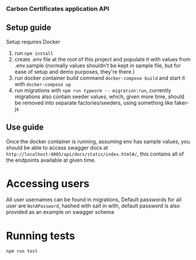### Carbon Certificates application API

## Setup guide

Setup requires Docker

1. run `npm install`
2. create .env file at the root of this project and populate it with values from .env.sample (normally values shouldn't be kept in sample file, but for ease of setup and demo purposes, they're there.)
3. run docker container build command `docker-compose build` and start it with `docker-compose up`
4. run migrations with `npm run typeorm -- migration:run`, currently migrations also contain seeder values, which, given more time, should be removed into separate factories/seeders, using something like faker-js

## Use guide

Once the docker container is running, assuming env has sample values, you should be able to access swagger docs at
`http://localhost:4005/api/docs/static/index.html#/`, this contains all of the endpoints available at given time.

# Accessing users
All user usernames can be found in migrations,
Default passwords for all user are `NotAPassword`, hashed with salt in with, default password is also provided as an example on swagger schema

# Running tests
`npm run test`